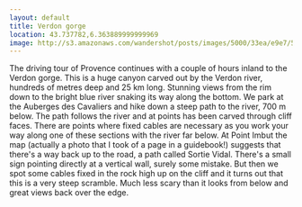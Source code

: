 ```yaml
---
layout: default
title: Verdon gorge
location: 43.737782,6.363889999999969
image: http://s3.amazonaws.com/wandershot/posts/images/5000/33ea/e9e7/5500/0200/0048/original/7-2.jpg?1342190570
---
```

The driving tour of Provence continues with a couple of hours inland to the Verdon gorge. This is a huge canyon carved out by the Verdon river, hundreds of metres deep and 25 km long. Stunning views from the rim down to the bright blue river snaking its way along the bottom. We park at the Auberges des Cavaliers and hike down a steep path to the river, 700 m below. The path follows the river and at points has been carved through cliff faces. There are points where fixed cables are necessary as you work your way along one of these sections with the river far below. At Point Imbut the map (actually a photo that I took of a page in a guidebook!) suggests that there's a way back up to the road, a path called Sortie Vidal. There's a small sign pointing directly at a vertical wall, surely some mistake. But then we spot some cables fixed in the rock high up on the cliff and it turns out that this is a very steep scramble. Much less scary than it looks from below and great views back over the edge.